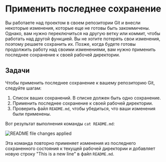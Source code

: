 # Применить последнее сохранение

Вы работаете над проектом в своем репозитории Git и внесли некоторые изменения, которые еще не готовы быть закоммичены. Однако, вам нужно переключиться на другую ветку или коммит, чтобы работать над другой функцией. Вы не хотите потерять свои изменения, поэтому решаете сохранить их. Позже, когда будете готовы продолжить работу над своими изменениями, вам нужно применить последнее сохранение к своей рабочей директории.

## Задачи

Чтобы применить последнее сохранение к вашему репозиторию Git, следуйте шагам:

1. Список ваших сохранений. В списке должен быть одно сохранение.
2. Применить последнее сохранение к своей рабочей директории.
3. Проверить файл `README.md`, чтобы убедиться, что ваши изменения были применены.

Вот результат выполнения команды `cat README.md`:

![README file changes applied](../assets/challenge-apply-latest-stash-step1-1.png)

Эта команда повторно применяет изменения из последнего сохраненного состояния к текущей рабочей директории и добавляет новую строку "This is a new line" в файл `README.md`.

